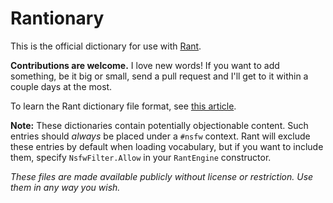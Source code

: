 Rantionary
=========

This is the official dictionary for use with [Rant](http://github.com/TheBerkin/Rant).

**Contributions are welcome.** I love new words! If you want to add something, be it big or small, send a pull request and I'll get to it within a couple days at the most.

To learn the Rant dictionary file format, see [this article](http://github.com/TheBerkin/Rant/wiki/Dictionary-format).

**Note:** These dictionaries contain potentially objectionable content. Such entries should *always* be placed under a `#nsfw` context. Rant will exclude these entries by default when loading vocabulary, but if you want to include them, specify `NsfwFilter.Allow` in your `RantEngine` constructor.

*These files are made available publicly without license or restriction. Use them in any way you wish.*

